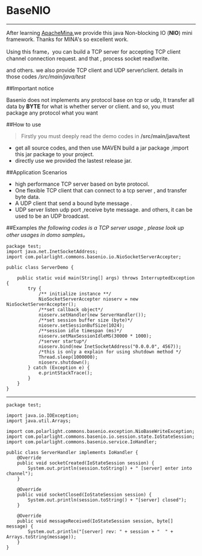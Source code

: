 # BaseNIO
***

After learning [ApacheMina](http://mina.apache.org/),we provide this java Non-blocking IO (**NIO**) mini framework. Thanks for MINA's so excellent work.

Using this frame，you can build a TCP server for accepting TCP client channel connection request. and that , process socket read\write.

and others. we also provide TCP client and UDP server\client. details in those codes */src/main/java/test*

##Important notice

Basenio does not implements any protocol base on tcp or udp, It transfer all data by **BYTE** for what is whether server or client. and so,  you must package any protocol what you want


##How to use

> Firstly you must deeply read the demo codes in **/src/main/java/test**

* get all source codes, and then use MAVEN build a jar package ,import this jar package to your project.
* directly use we provided the lastest release jar.

##Application Scenarios

* high performance TCP server based on byte protocol.
* One flexible TCP client that can connect to a tcp server , and transfer byte data.
* A UDP client that send a bound byte message .
* UDP server listen udp port ,receive byte message. and others, it can be used to be an UDP broadcast.

##Examples
*the following codes is a TCP server usage , please look up other usages in domo samples。*

	package test;
	import java.net.InetSocketAddress;
	import com.polarlight.commons.basenio.io.NioSocketServerAccepter;

	public class ServerDemo {

		public static void main(String[] args) throws InterruptedException {
			try {
				/** initialize instance **/
				NioSocketServerAccepter nioserv = new NioSocketServerAccepter();
				/**set callback object*/
				nioserv.setHandler(new ServerHandler());
				/**set session buffer size (byte)*/
				nioserv.setSessionBufSize(1024);
				/**session idle timespan (ms)*/
				nioserv.setMaxSessionIdleMS(30000 * 1000);
				/*server startup*/
				nioserv.bind(new InetSocketAddress("0.0.0.0", 4567));
				/*this is only a explain for using shutdown method */
				Thread.sleep(1000000);
				nioserv.shutdown();
			} catch (Exception e) {
				e.printStackTrace();
			}
		}
	}

***
	
	package test;

	import java.io.IOException;
	import java.util.Arrays;

	import com.polarlight.commons.basenio.exception.NioBaseWriteException;
	import com.polarlight.commons.basenio.io.session.state.IoStateSession;
	import com.polarlight.commons.basenio.service.IoHandler;

	public class ServerHandler implements IoHandler {
		@Override
		public void socketCreated(IoStateSession session) {
			System.out.println(session.toString() + " [server] enter into channel");
		}

		@Override
		public void socketClosed(IoStateSession session) {
			System.out.println(session.toString() + "[server] closed");
		}

		@Override
		public void messageReceived(IoStateSession session, byte[] message) {
			System.out.println("[server] rev: " + session + "  " + 			Arrays.toString(message));
		}
	}